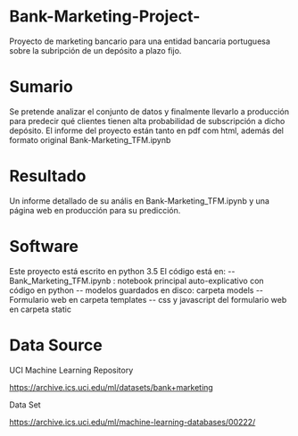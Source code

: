 # Bank-Marketing-Project-

Proyecto de  marketing bancario para una entidad bancaria portuguesa sobre la subripción
de un depósito a plazo fijo.

# Sumario
Se pretende analizar el conjunto de datos y finalmente llevarlo a producción para predecir qué clientes 
 tienen alta probabilidad de subscripción a dicho depósito. 
El informe del proyecto están tanto en pdf com html, además del formato original Bank-Marketing_TFM.ipynb


# Resultado 
Un informe detallado de su anális en Bank-Marketing_TFM.ipynb y una página web en producción para su predicción.

# Software
Este proyecto está escrito en python 3.5
El código está en:
   -- Bank_Marketing_TFM.ipynb : notebook principal auto-explicativo con código en python 
   -- modelos guardados en disco: carpeta models
   -- Formulario web en carpeta templates
   -- css y javascript del formulario web en carpeta static

# Data Source

UCI Machine Learning Repository

https://archive.ics.uci.edu/ml/datasets/bank+marketing

Data Set

https://archive.ics.uci.edu/ml/machine-learning-databases/00222/
